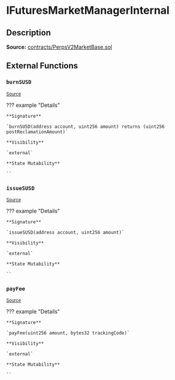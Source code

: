 # IFuturesMarketManagerInternal

## Description

**Source:** [contracts/PerpsV2MarketBase.sol](https://github.com/Synthetixio/synthetix/tree/v2.79.0-alpha/contracts/PerpsV2MarketBase.sol)

## External Functions

### `burnSUSD`

<sub>[Source](https://github.com/Synthetixio/synthetix/tree/v2.79.0-alpha/contracts/PerpsV2MarketBase.sol#L26)</sub>

??? example "Details"

    **Signature**

    `burnSUSD(address account, uint256 amount) returns (uint256 postReclamationAmount)`

    **Visibility**

    `external`

    **State Mutability**

    ``

### `issueSUSD`

<sub>[Source](https://github.com/Synthetixio/synthetix/tree/v2.79.0-alpha/contracts/PerpsV2MarketBase.sol#L24)</sub>

??? example "Details"

    **Signature**

    `issueSUSD(address account, uint256 amount)`

    **Visibility**

    `external`

    **State Mutability**

    ``

### `payFee`

<sub>[Source](https://github.com/Synthetixio/synthetix/tree/v2.79.0-alpha/contracts/PerpsV2MarketBase.sol#L28)</sub>

??? example "Details"

    **Signature**

    `payFee(uint256 amount, bytes32 trackingCode)`

    **Visibility**

    `external`

    **State Mutability**

    ``
